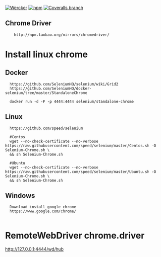 
[![Wercker](https://img.shields.io/wercker/ci/wercker/docs.svg?maxAge=2592000)](https://github.com/speed/newcrawler-plugin-urlfetch-chrome)
[![npm](https://img.shields.io/npm/dm/localeval.svg?maxAge=2592000)](https://github.com/speed/newcrawler-plugin-urlfetch-chrome)
[![Coveralls branch](https://img.shields.io/coveralls/jekyll/jekyll/master.svg?maxAge=2592000)](https://github.com/speed/newcrawler-plugin-urlfetch-chrome)

## Chrome Driver
```
    http://npm.taobao.org/mirrors/chromedriver/
```
# Install linux chrome

## Docker
```
  https://github.com/SeleniumHQ/selenium/wiki/Grid2
  https://github.com/SeleniumHQ/docker-selenium/tree/master/StandaloneChrome

  docker run -d -P -p 4444:4444 selenium/standalone-chrome
```

## Linux
```
  https://github.com/speed/selenium
  
  #Centos
  wget --no-check-certificate --no-verbose https://raw.githubusercontent.com/speed/selenium/master/Centos.sh -O Selenium-Chrome.sh \
  && sh Selenium-Chrome.sh
  
  #Ubuntu
  wget --no-check-certificate --no-verbose https://raw.githubusercontent.com/speed/selenium/master/Ubuntu.sh -O Selenium-Chrome.sh \
  && sh Selenium-Chrome.sh
```

## Windows
```
  Download install google chrome
  https://www.google.com/chrome/
  
```

# RemoteWebDriver chrome.driver

  http://127.0.0.1:4444/wd/hub



